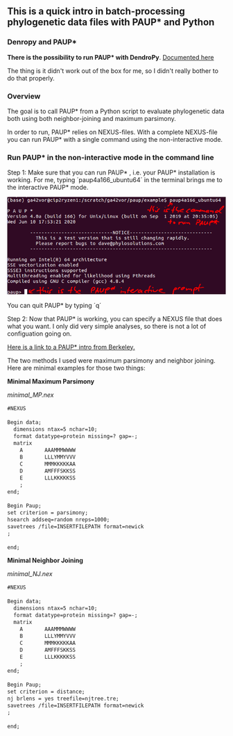## This is a quick intro in batch-processing phylogenetic data files with PAUP* and Python

### Denropy and PAUP*

__There is the possibility to run PAUP* with DendroPy__. [Documented here](https://dendropy.org/primer/paup.html?highlight=paup) 

The thing is it didn't work out of the box for me, so I didn't really bother to do that properly. 

### Overview
The goal is to call PAUP* from a Python script to evaluate phylogenetic data both using both neighbor-joining and maximum parsimony.

In order to run, PAUP* relies on NEXUS-files. With a complete NEXUS-file you can run PAUP* with a single command using the non-interactive mode.

### Run PAUP* in the non-interactive mode in the command line

Step 1: Make sure that you can run PAUP* , i.e. your PAUP* installation is working. For me, typing ´paup4a166_ubuntu64´ in the terminal brings me to the interactive PAUP* mode.

<img src="figs/run_paup.png" alt="hi" class="inline"/>

You can quit PAUP* by typing ´q´

Step 2: Now that PAUP* is working, you can specify a NEXUS file that does what you want. I only did very simple analyses, so there is not a lot of configuation going on. 

[Here is a link to a PAUP* intro from Berkeley.](http://ib.berkeley.edu/courses/ib200/2018/labs/04/lab04.pdf)

The two methods I used were maximum parsimony and neighbor joining. Here are minimal examples for those two things: 

**Minimal Maximum Parsimony**


*minimal_MP.nex*
```
#NEXUS

Begin data;
  dimensions ntax=5 nchar=10;
  format datatype=protein missing=? gap=-;
  matrix
    A       AAAMMMWWWW
    B       LLLYMMYVVV
    C       MMMKKKKKAA
    D       AMFFFSKKSS
    E       LLLKKKKKSS
    ;
end;

Begin Paup;
set criterion = parsimony;
hsearch addseq=random nreps=1000;
savetrees /file=INSERTFILEPATH format=newick
;

end;
```

**Minimal Neighbor Joining**

*minimal_NJ.nex*
```
#NEXUS

Begin data;
  dimensions ntax=5 nchar=10;
  format datatype=protein missing=? gap=-;
  matrix
    A       AAAMMMWWWW
    B       LLLYMMYVVV
    C       MMMKKKKKAA
    D       AMFFFSKKSS
    E       LLLKKKKKSS
    ;
end;

Begin Paup;
set criterion = distance;
nj brlens = yes treefile=njtree.tre;
savetrees /file=INSERTFILEPATH format=newick
;

end;
```






